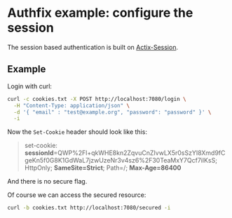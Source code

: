 # Authfix example: configure the session

The session based authentication is built on [Actix-Session](https://docs.rs/actix-session/latest/actix_session/).

## Example

Login with curl:
```sh
curl -c cookies.txt -X POST http://localhost:7080/login \
  -H "Content-Type: application/json" \
  -d '{ "email" : "test@example.org", "password": "password" }' \
  -i
```
Now the `Set-Cookie` header should look like this:
> set-cookie: **sessionId**=QWP%2Fl+qkWHE8kn2ZqvuCnZIvwLX5r0sSzYI8Xmd9fCgeKn5f0G8K1GdWaL7jzwUzeNr3v4sz6%2F30TeaMxY7Qcf7ilKsS; HttpOnly; **SameSite=Strict**; Path=/;  **Max-Age=86400**

And there is no secure flag.

Of course we can access the secured resource:
```sh
curl -b cookies.txt http://localhost:7080/secured -i
```

